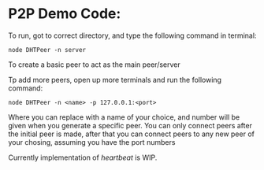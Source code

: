 # P2P Demo Code:

To run, got to correct directory, and type the following command in terminal:
```
node DHTPeer -n server
```
To create a basic peer to act as the main peer/server

Tp add more peers, open up more terminals and run the following command:
```
node DHTPeer -n <name> -p 127.0.0.1:<port>
```

Where you can replace <name> with a name of your choice, and <port> number will be given when you generate a specific peer. You can only connect peers after the initial peer is made, after that you can connect peers to any new peer of your chosing, assuming you have the port numbers

Currently implementation of *heartbeat* is WIP.
